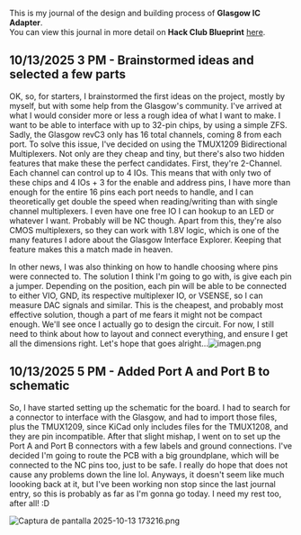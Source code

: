 <!--
  ===================    !!READ THIS NOTICE!!   ====================
  DO NOT edit this file manually. Your changes WILL BE OVERWRITTEN!
  This journal is auto generated and updated by Hack Club Blueprint.
  To edit this file, please edit your journal entries on Blueprint.
  ==================================================================
-->

This is my journal of the design and building process of **Glasgow IC Adapter**.  
You can view this journal in more detail on **Hack Club Blueprint** [here](https://blueprint.hackclub.com/projects/473).


## 10/13/2025 3 PM - Brainstormed ideas and selected a few parts  

OK, so, for starters, I brainstormed the first ideas on the project, mostly by myself, but with some help from the Glasgow's community. I've arrived at what I would consider more or less a rough idea of what I want to make. I want to be able to interface with up to 32-pin chips, by using a simple ZFS. Sadly, the Glasgow revC3 only has 16 total channels, coming 8 from each port. To solve this issue, I've decided on using the TMUX1209 Bidirectional Multiplexers. Not only are they cheap and tiny, but there's also two hidden features that make these the perfect candidates. First, they're 2-Channel. Each channel can control up to 4 IOs. This means that with only two of these chips and 4 IOs + 3 for the enable and address pins, I have more than enough for the entire 16 pins each port needs to handle, and I can theoretically get double the speed when reading/writing than with single channel multiplexers. I even have one free IO I can hookup to an LED or whatever I want. Probably will be NC though. Apart from this, they're also CMOS multiplexers, so they can work with 1.8V logic, which is one of the many features I adore about the Glasgow Interface Explorer. Keeping that feature makes this a match made in heaven.

In other news, I was also thinking on how to handle choosing where pins were connected to. The solution I think I'm going to go with, is give each pin a jumper. Depending on the position, each pin will be able to be connected to either VIO, GND, its respective multiplexer IO, or VSENSE, so I can measure DAC signals and similar. This is the cheapest, and probably most effective solution, though a part of me fears it might not be compact enough. We'll see once I actually go to design the circuit. For now, I still need to think about how to layout and connect everything, and ensure I get all the dimensions right. Let's hope that goes alright...![imagen.png](https://blueprint.hackclub.com/user-attachments/blobs/proxy/eyJfcmFpbHMiOnsiZGF0YSI6MTk5MCwicHVyIjoiYmxvYl9pZCJ9fQ==--2801182b05fb1d1239370fe12c2ed0f3f6014880/imagen.png)
  

## 10/13/2025 5 PM - Added Port A and Port B to schematic  

So, I have started setting up the schematic for the board. I had to search for a connector to interface with the Glasgow, and had to import those files, plus the TMUX1209, since KiCad only includes files for the TMUX1208, and they are pin incompatible. After that slight mishap, I went on to set up the Port A and Port B connectors with a few labels and ground connections. I've decided I'm going to route the PCB with a big groundplane, which will be connected to the NC pins too, just to be safe. I really do hope that does not cause any problems down the line lol. Anyways, it doesn't seem like much loooking back at it, but I've been working non stop since the last journal entry, so this is probably as far as I'm gonna go today. I need my rest too, after all! :D

![Captura de pantalla 2025-10-13 173216.png](https://blueprint.hackclub.com/user-attachments/blobs/proxy/eyJfcmFpbHMiOnsiZGF0YSI6MjAxMCwicHVyIjoiYmxvYl9pZCJ9fQ==--0f6179fa9a6b26989bcf144f965f02a7c70c8eda/Captura%20de%20pantalla%202025-10-13%20173216.png)
  

